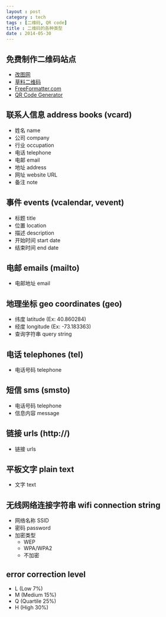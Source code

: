 ```yaml
---
layout : post
category : tech
tags : [二维码, QR code]
title : 二维码的各种类型
date : 2014-05-30
---
```



## 免费制作二维码站点

- [改图网](http://mp.gaitu.com/)
- [草料二维码](http://cli.im/)
- [FreeFormatter.com](http://www.freeformatter.com/qr-code-generator.html)
- [QR Code Generator](http://www.qr-code-generator.com/)

## 联系人信息 address books (vcard)

- 姓名 name
- 公司 company
- 行业 occupation
- 电话 telephone
- 电邮 email
- 地址 address
- 网址 website URL
- 备注 note

## 事件 events (vcalendar, vevent)

- 标题 title
- 位置 location
- 描述 description
- 开始时间 start date
- 结束时间 end date

## 电邮 emails (mailto)

- 电邮地址 email

## 地理坐标 geo coordinates (geo)

- 纬度 latitude (Ex: 40.860284)
- 经度 longitude (Ex: -73.183363)
- 查询字符串 query string

## 电话 telephones (tel)

- 电话号码 telephone

## 短信 sms (smsto)

- 电话号码 telephone
- 信息内容 message 

## 链接 urls (http://)

- 链接 urls

## 平板文字 plain text

- 文字 text

## 无线网络连接字符串 wifi connection string

- 网络名称 SSID
- 密码 password
- 加密类型
  - WEP
  - WPA/WPA2
  - 不加密

## error correction level

- L (Low 7%)
- M (Medium 15%)
- Q (Quartile 25%)
- H (High 30%)
